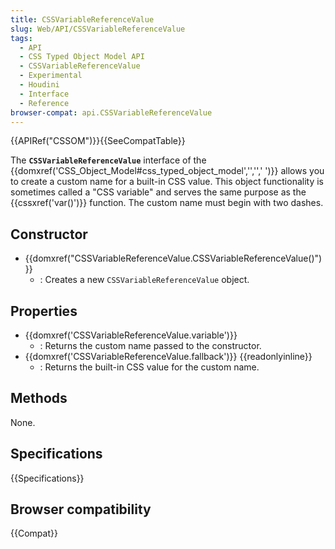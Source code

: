 ```yaml
---
title: CSSVariableReferenceValue
slug: Web/API/CSSVariableReferenceValue
tags:
  - API
  - CSS Typed Object Model API
  - CSSVariableReferenceValue
  - Experimental
  - Houdini
  - Interface
  - Reference
browser-compat: api.CSSVariableReferenceValue
---
```

{{APIRef("CSSOM")}}{{SeeCompatTable}}

The **`CSSVariableReferenceValue`** interface of the {{domxref('CSS_Object_Model#css_typed_object_model','','',' ')}} allows you to create a custom name for a built-in CSS value. This object functionality is sometimes called a "CSS variable" and serves the same purpose as the {{cssxref('var()')}} function. The custom name must begin with two dashes.

## Constructor

- {{domxref("CSSVariableReferenceValue.CSSVariableReferenceValue()")}}
  - : Creates a new `CSSVariableReferenceValue` object.

## Properties

- {{domxref('CSSVariableReferenceValue.variable')}}
  - : Returns the custom name passed to the constructor.
- {{domxref('CSSVariableReferenceValue.fallback')}} {{readonlyinline}}
  - : Returns the built-in CSS value for the custom name.

## Methods

None.

## Specifications

{{Specifications}}

## Browser compatibility

{{Compat}}
